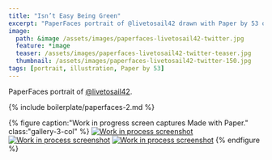 ```yaml
---
title: "Isn’t Easy Being Green"
excerpt: "PaperFaces portrait of @livetosail42 drawn with Paper by 53 on an iPad."
image: 
  path: &image /assets/images/paperfaces-livetosail42-twitter.jpg 
  feature: *image
  teaser: /assets/images/paperfaces-livetosail42-twitter-teaser.jpg
  thumbnail: /assets/images/paperfaces-livetosail42-twitter-150.jpg
tags: [portrait, illustration, Paper by 53]
---
```


PaperFaces portrait of [@livetosail42](https://twitter.com/livetosail42).

{% include boilerplate/paperfaces-2.md %}

{% figure caption:"Work in progress screen captures Made with Paper." class:"gallery-3-col" %}
[![Work in process screenshot](/assets/images/paperfaces-livetosail42-process-1-600.jpg)](/assets/images/paperfaces-livetosail42-process-1-lg.jpg) [![Work in process screenshot](/assets/images/paperfaces-livetosail42-process-2-600.jpg)](/assets/images/paperfaces-livetosail42-process-2-lg.jpg) [![Work in process screenshot](/assets/images/paperfaces-livetosail42-process-3-600.jpg)](/assets/images/paperfaces-livetosail42-process-3-lg.jpg)
{% endfigure %}
